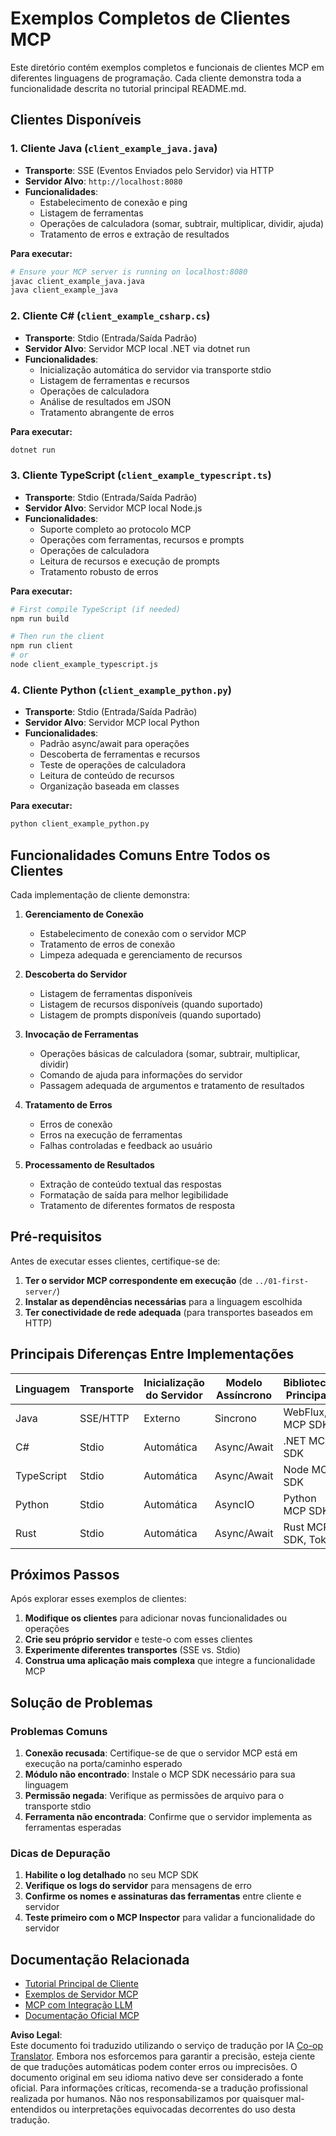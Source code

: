 <!--
CO_OP_TRANSLATOR_METADATA:
{
  "original_hash": "8358c13b5b6877e475674697cdc1a904",
  "translation_date": "2025-08-18T17:17:00+00:00",
  "source_file": "03-GettingStarted/02-client/complete_examples.md",
  "language_code": "br"
}
-->
# Exemplos Completos de Clientes MCP

Este diretório contém exemplos completos e funcionais de clientes MCP em diferentes linguagens de programação. Cada cliente demonstra toda a funcionalidade descrita no tutorial principal README.md.

## Clientes Disponíveis

### 1. Cliente Java (`client_example_java.java`)

- **Transporte**: SSE (Eventos Enviados pelo Servidor) via HTTP
- **Servidor Alvo**: `http://localhost:8080`
- **Funcionalidades**:
  - Estabelecimento de conexão e ping
  - Listagem de ferramentas
  - Operações de calculadora (somar, subtrair, multiplicar, dividir, ajuda)
  - Tratamento de erros e extração de resultados

**Para executar:**

```bash
# Ensure your MCP server is running on localhost:8080
javac client_example_java.java
java client_example_java
```

### 2. Cliente C# (`client_example_csharp.cs`)

- **Transporte**: Stdio (Entrada/Saída Padrão)
- **Servidor Alvo**: Servidor MCP local .NET via dotnet run
- **Funcionalidades**:
  - Inicialização automática do servidor via transporte stdio
  - Listagem de ferramentas e recursos
  - Operações de calculadora
  - Análise de resultados em JSON
  - Tratamento abrangente de erros

**Para executar:**

```bash
dotnet run
```

### 3. Cliente TypeScript (`client_example_typescript.ts`)

- **Transporte**: Stdio (Entrada/Saída Padrão)
- **Servidor Alvo**: Servidor MCP local Node.js
- **Funcionalidades**:
  - Suporte completo ao protocolo MCP
  - Operações com ferramentas, recursos e prompts
  - Operações de calculadora
  - Leitura de recursos e execução de prompts
  - Tratamento robusto de erros

**Para executar:**

```bash
# First compile TypeScript (if needed)
npm run build

# Then run the client
npm run client
# or
node client_example_typescript.js
```

### 4. Cliente Python (`client_example_python.py`)

- **Transporte**: Stdio (Entrada/Saída Padrão)  
- **Servidor Alvo**: Servidor MCP local Python
- **Funcionalidades**:
  - Padrão async/await para operações
  - Descoberta de ferramentas e recursos
  - Teste de operações de calculadora
  - Leitura de conteúdo de recursos
  - Organização baseada em classes

**Para executar:**

```bash
python client_example_python.py
```

## Funcionalidades Comuns Entre Todos os Clientes

Cada implementação de cliente demonstra:

1. **Gerenciamento de Conexão**
   - Estabelecimento de conexão com o servidor MCP
   - Tratamento de erros de conexão
   - Limpeza adequada e gerenciamento de recursos

2. **Descoberta do Servidor**
   - Listagem de ferramentas disponíveis
   - Listagem de recursos disponíveis (quando suportado)
   - Listagem de prompts disponíveis (quando suportado)

3. **Invocação de Ferramentas**
   - Operações básicas de calculadora (somar, subtrair, multiplicar, dividir)
   - Comando de ajuda para informações do servidor
   - Passagem adequada de argumentos e tratamento de resultados

4. **Tratamento de Erros**
   - Erros de conexão
   - Erros na execução de ferramentas
   - Falhas controladas e feedback ao usuário

5. **Processamento de Resultados**
   - Extração de conteúdo textual das respostas
   - Formatação de saída para melhor legibilidade
   - Tratamento de diferentes formatos de resposta

## Pré-requisitos

Antes de executar esses clientes, certifique-se de:

1. **Ter o servidor MCP correspondente em execução** (de `../01-first-server/`)
2. **Instalar as dependências necessárias** para a linguagem escolhida
3. **Ter conectividade de rede adequada** (para transportes baseados em HTTP)

## Principais Diferenças Entre Implementações

| Linguagem   | Transporte | Inicialização do Servidor | Modelo Assíncrono | Bibliotecas Principais |
|-------------|------------|---------------------------|--------------------|-------------------------|
| Java        | SSE/HTTP   | Externo                  | Sincrono           | WebFlux, MCP SDK        |
| C#          | Stdio      | Automática               | Async/Await        | .NET MCP SDK            |
| TypeScript  | Stdio      | Automática               | Async/Await        | Node MCP SDK            |
| Python      | Stdio      | Automática               | AsyncIO            | Python MCP SDK          |
| Rust        | Stdio      | Automática               | Async/Await        | Rust MCP SDK, Tokio     |

## Próximos Passos

Após explorar esses exemplos de clientes:

1. **Modifique os clientes** para adicionar novas funcionalidades ou operações
2. **Crie seu próprio servidor** e teste-o com esses clientes
3. **Experimente diferentes transportes** (SSE vs. Stdio)
4. **Construa uma aplicação mais complexa** que integre a funcionalidade MCP

## Solução de Problemas

### Problemas Comuns

1. **Conexão recusada**: Certifique-se de que o servidor MCP está em execução na porta/caminho esperado
2. **Módulo não encontrado**: Instale o MCP SDK necessário para sua linguagem
3. **Permissão negada**: Verifique as permissões de arquivo para o transporte stdio
4. **Ferramenta não encontrada**: Confirme que o servidor implementa as ferramentas esperadas

### Dicas de Depuração

1. **Habilite o log detalhado** no seu MCP SDK
2. **Verifique os logs do servidor** para mensagens de erro
3. **Confirme os nomes e assinaturas das ferramentas** entre cliente e servidor
4. **Teste primeiro com o MCP Inspector** para validar a funcionalidade do servidor

## Documentação Relacionada

- [Tutorial Principal de Cliente](./README.md)
- [Exemplos de Servidor MCP](../../../../03-GettingStarted/01-first-server)
- [MCP com Integração LLM](../../../../03-GettingStarted/03-llm-client)
- [Documentação Oficial MCP](https://modelcontextprotocol.io/)

**Aviso Legal**:  
Este documento foi traduzido utilizando o serviço de tradução por IA [Co-op Translator](https://github.com/Azure/co-op-translator). Embora nos esforcemos para garantir a precisão, esteja ciente de que traduções automáticas podem conter erros ou imprecisões. O documento original em seu idioma nativo deve ser considerado a fonte oficial. Para informações críticas, recomenda-se a tradução profissional realizada por humanos. Não nos responsabilizamos por quaisquer mal-entendidos ou interpretações equivocadas decorrentes do uso desta tradução.